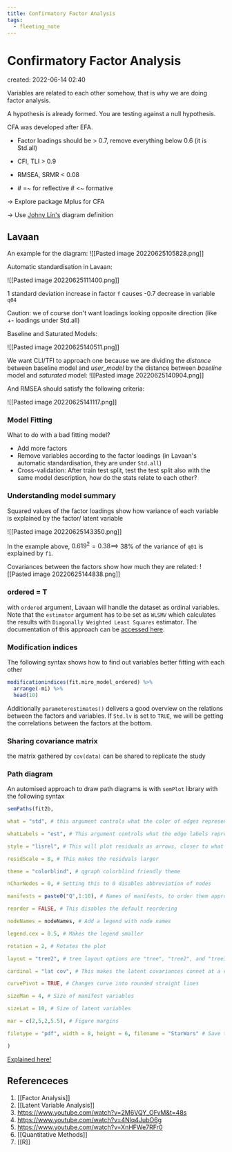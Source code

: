```yaml
---
title: Confirmatory Factor Analysis
tags:
  - fleeting_note
---
```


# Confirmatory Factor Analysis
created: 2022-06-14 02:40

Variables are related to each other somehow, that is why we are doing factor analysis.

A hypothesis is already formed. You are testing against a null hypothesis.

CFA was developed after EFA.

- Factor loadings should be > 0.7, remove everything below 0.6 (it is Std.all)
- CFI, TLI > 0.9
- RMSEA, SRMR < 0.08

- \# =~ for reflective \# <~ formative 

-> Explore package Mplus for CFA

-> Use [Johny Lin's](https://www.youtube.com/watch?v=2M6VQY_OFvM&t=48s) diagram definition

## Lavaan

An example for the diagram:
![[Pasted image 20220625105828.png]]

Automatic standardisation in Lavaan:

![[Pasted image 20220625111400.png]]

1 standard deviation increase in factor `f` causes -0.7 decrease in variable `q04`

Caution: we of course don't want loadings looking opposite direction (like +- loadings under Std.all)


Baseline and Saturated Models:

![[Pasted image 20220625140511.png]]

We want CLI/TFI to approach one because we are dividing the *distance* between baseline model and *user_model* by the distance between *baseline* model and *saturated* model:
![[Pasted image 20220625140904.png]]

And RMSEA should satisfy the following criteria:

![[Pasted image 20220625141117.png]]


### Model Fitting
What to do with a bad fitting model?

- Add more factors
- Remove variables according to the factor loadings (in Lavaan's automatic standardisation, they are under `Std.all`)
- Cross-validation: After train test split, test the test split also with the same model description, how do the stats relate to each other?

### Understanding model summary
Squared values of the factor loadings show how variance of each variable is explained by the factor/ latent variable

![[Pasted image 20220625143350.png]]

In the example above, $0.619^2 = 0.38 \implies$ 38% of the variance of `q01` is explained by `f1`.

Covariances between the factors show how much they are related:
![[Pasted image 20220625144838.png]]


### ordered = T
with `ordered` argument, Lavaan will handle the dataset as ordinal variables. Note that the `estimator` argument has to be set as `WLSMV` which calculates the results with `Diagonally Weighted Least Squares` estimator. The documentation of this approach can be [accessed here](https://lavaan.ugent.be/tutorial/cat.html).

### Modification indices
The following syntax shows how to find out variables better fitting with each other

```r
modificationindices(fit.miro_model_ordered) %>%
  arrange(-mi) %>%
  head(10)  
```

Additionally `parameterestimates()` delivers a good overview on the relations between the factors and variables. If `Std.lv` is set to `TRUE`, we will be getting the correlations between the factors at the bottom.

### Sharing covariance matrix
the matrix gathered by `cov(data)` can be shared to replicate the study

### Path diagram
An automised approach to draw path diagrams is with `semPlot` library with the following syntax

```r
semPaths(fit2b,

what = "std", # this argument controls what the color of edges represent. In this case, standardized parameters

whatLabels = "est", # This argument controls what the edge labels represent. In this case, parameter estimates

style = "lisrel", # This will plot residuals as arrows, closer to what we use in class

residScale = 8, # This makes the residuals larger

theme = "colorblind", # qgraph colorblind friendly theme

nCharNodes = 0, # Setting this to 0 disables abbreviation of nodes

manifests = paste0("Q",1:10), # Names of manifests, to order them appropriatly.

reorder = FALSE, # This disables the default reordering

nodeNames = nodeNames, # Add a legend with node names

legend.cex = 0.5, # Makes the legend smaller

rotation = 2, # Rotates the plot

layout = "tree2", # tree layout options are "tree", "tree2", and "tree3"

cardinal = "lat cov", # This makes the latent covariances connet at a cardinal center point

curvePivot = TRUE, # Changes curve into rounded straight lines

sizeMan = 4, # Size of manifest variables

sizeLat = 10, # Size of latent variables

mar = c(2,5,2,5.5), # Figure margins

filetype = "pdf", width = 8, height = 6, filename = "StarWars" # Save to PDF

)
```

[Explained here!](https://www.youtube.com/watch?v=rUUzF1_yaXg&list=PLliBbGBc5nn0NdoFO4nlbwZrT9TJ5V9sJ&index=9)
## Referenceces

1. [[Factor Analysis]]
2. [[Latent Variable Analysis]]
3. https://www.youtube.com/watch?v=2M6VQY_OFvM&t=48s
4. https://www.youtube.com/watch?v=4Nlq4JubO6g
5. https://www.youtube.com/watch?v=XnHFWe7RFr0
6. [[Quantitative Methods]]
7. [[R]]